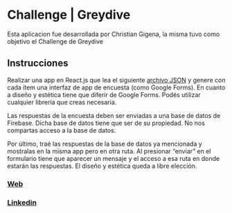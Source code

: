 # Challenge | Greydive
 
Esta aplicacion fue desarrollada por Christian Gigena, la misma tuvo como objetivo el Challenge de Greydive

## Instrucciones
Realizar una app en React.js que lea el siguiente [archivo JSON](https://github.com/Gigena-Cod/Greydive-Challenge/blob/main/src/data/db.json) y genere con cada ítem una interfaz de app de encuesta (como Google Forms).
En cuanto a diseño y estética tiene que diferir de Google Forms. Podés utilizar cualquier librería que creas necesaria.

Las respuestas de la encuesta deben ser enviadas a una base de datos de Firebase.
Dicha base de datos tiene que ser de su propiedad. No nos compartas acceso a la base de datos.

Por último, traé las respuestas de la base de datos ya mencionada y mostralas en la misma app pero en otra ruta. Al presionar “enviar” en el formulario tiene que aparecer un mensaje y el acceso a esa ruta en donde estarán las respuestas. El diseño y estética queda a libre elección.


### [Web](https://greydive-challenge.onrender.com/)
### [Linkedin](https://www.linkedin.com/in/gigena-christian/)
